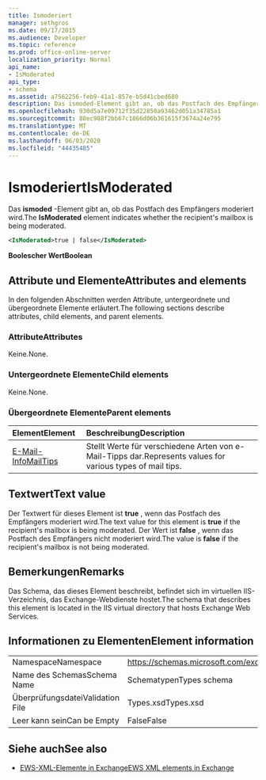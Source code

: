 ```yaml
---
title: Ismoderiert
manager: sethgros
ms.date: 09/17/2015
ms.audience: Developer
ms.topic: reference
ms.prod: office-online-server
localization_priority: Normal
api_name:
- IsModerated
api_type:
- schema
ms.assetid: a7562256-feb9-41a1-857e-b5d41cbed680
description: Das ismoded-Element gibt an, ob das Postfach des Empfängers moderiert wird.
ms.openlocfilehash: 930d5a7e09712f35d22850a93462d051a34785a1
ms.sourcegitcommit: 88ec988f2bb67c1866d06b361615f3674a24e795
ms.translationtype: MT
ms.contentlocale: de-DE
ms.lasthandoff: 06/03/2020
ms.locfileid: "44435485"
---
```

# <a name="ismoderated"></a><span data-ttu-id="c0dcc-103">Ismoderiert</span><span class="sxs-lookup"><span data-stu-id="c0dcc-103">IsModerated</span></span>

<span data-ttu-id="c0dcc-104">Das **ismoded** -Element gibt an, ob das Postfach des Empfängers moderiert wird.</span><span class="sxs-lookup"><span data-stu-id="c0dcc-104">The **IsModerated** element indicates whether the recipient's mailbox is being moderated.</span></span> 
  
```XML
<IsModerated>true | false</IsModerated>
```

 <span data-ttu-id="c0dcc-105">**Boolescher Wert**</span><span class="sxs-lookup"><span data-stu-id="c0dcc-105">**Boolean**</span></span>
## <a name="attributes-and-elements"></a><span data-ttu-id="c0dcc-106">Attribute und Elemente</span><span class="sxs-lookup"><span data-stu-id="c0dcc-106">Attributes and elements</span></span>

<span data-ttu-id="c0dcc-107">In den folgenden Abschnitten werden Attribute, untergeordnete und übergeordnete Elemente erläutert.</span><span class="sxs-lookup"><span data-stu-id="c0dcc-107">The following sections describe attributes, child elements, and parent elements.</span></span>
  
### <a name="attributes"></a><span data-ttu-id="c0dcc-108">Attribute</span><span class="sxs-lookup"><span data-stu-id="c0dcc-108">Attributes</span></span>

<span data-ttu-id="c0dcc-109">Keine.</span><span class="sxs-lookup"><span data-stu-id="c0dcc-109">None.</span></span>
  
### <a name="child-elements"></a><span data-ttu-id="c0dcc-110">Untergeordnete Elemente</span><span class="sxs-lookup"><span data-stu-id="c0dcc-110">Child elements</span></span>

<span data-ttu-id="c0dcc-111">Keine.</span><span class="sxs-lookup"><span data-stu-id="c0dcc-111">None.</span></span>
  
### <a name="parent-elements"></a><span data-ttu-id="c0dcc-112">Übergeordnete Elemente</span><span class="sxs-lookup"><span data-stu-id="c0dcc-112">Parent elements</span></span>

|<span data-ttu-id="c0dcc-113">**Element**</span><span class="sxs-lookup"><span data-stu-id="c0dcc-113">**Element**</span></span>|<span data-ttu-id="c0dcc-114">**Beschreibung**</span><span class="sxs-lookup"><span data-stu-id="c0dcc-114">**Description**</span></span>|
|:-----|:-----|
|[<span data-ttu-id="c0dcc-115">E-Mail-Info</span><span class="sxs-lookup"><span data-stu-id="c0dcc-115">MailTips</span></span>](mailtips.md) <br/> |<span data-ttu-id="c0dcc-116">Stellt Werte für verschiedene Arten von e-Mail-Tipps dar.</span><span class="sxs-lookup"><span data-stu-id="c0dcc-116">Represents values for various types of mail tips.</span></span>  <br/> |
   
## <a name="text-value"></a><span data-ttu-id="c0dcc-117">Textwert</span><span class="sxs-lookup"><span data-stu-id="c0dcc-117">Text value</span></span>

<span data-ttu-id="c0dcc-118">Der Textwert für dieses Element ist **true** , wenn das Postfach des Empfängers moderiert wird.</span><span class="sxs-lookup"><span data-stu-id="c0dcc-118">The text value for this element is **true** if the recipient's mailbox is being moderated.</span></span> <span data-ttu-id="c0dcc-119">Der Wert ist **false** , wenn das Postfach des Empfängers nicht moderiert wird.</span><span class="sxs-lookup"><span data-stu-id="c0dcc-119">The value is **false** if the recipient's mailbox is not being moderated.</span></span> 
  
## <a name="remarks"></a><span data-ttu-id="c0dcc-120">Bemerkungen</span><span class="sxs-lookup"><span data-stu-id="c0dcc-120">Remarks</span></span>

<span data-ttu-id="c0dcc-121">Das Schema, das dieses Element beschreibt, befindet sich im virtuellen IIS-Verzeichnis, das Exchange-Webdienste hostet.</span><span class="sxs-lookup"><span data-stu-id="c0dcc-121">The schema that describes this element is located in the IIS virtual directory that hosts Exchange Web Services.</span></span>
  
## <a name="element-information"></a><span data-ttu-id="c0dcc-122">Informationen zu Elementen</span><span class="sxs-lookup"><span data-stu-id="c0dcc-122">Element information</span></span>

|||
|:-----|:-----|
|<span data-ttu-id="c0dcc-123">Namespace</span><span class="sxs-lookup"><span data-stu-id="c0dcc-123">Namespace</span></span>  <br/> |https://schemas.microsoft.com/exchange/services/2006/types  <br/> |
|<span data-ttu-id="c0dcc-124">Name des Schemas</span><span class="sxs-lookup"><span data-stu-id="c0dcc-124">Schema Name</span></span>  <br/> |<span data-ttu-id="c0dcc-125">Schematypen</span><span class="sxs-lookup"><span data-stu-id="c0dcc-125">Types schema</span></span>  <br/> |
|<span data-ttu-id="c0dcc-126">Überprüfungsdatei</span><span class="sxs-lookup"><span data-stu-id="c0dcc-126">Validation File</span></span>  <br/> |<span data-ttu-id="c0dcc-127">Types.xsd</span><span class="sxs-lookup"><span data-stu-id="c0dcc-127">Types.xsd</span></span>  <br/> |
|<span data-ttu-id="c0dcc-128">Leer kann sein</span><span class="sxs-lookup"><span data-stu-id="c0dcc-128">Can be Empty</span></span>  <br/> |<span data-ttu-id="c0dcc-129">False</span><span class="sxs-lookup"><span data-stu-id="c0dcc-129">False</span></span>  <br/> |
   
## <a name="see-also"></a><span data-ttu-id="c0dcc-130">Siehe auch</span><span class="sxs-lookup"><span data-stu-id="c0dcc-130">See also</span></span>



- [<span data-ttu-id="c0dcc-131">EWS-XML-Elemente in Exchange</span><span class="sxs-lookup"><span data-stu-id="c0dcc-131">EWS XML elements in Exchange</span></span>](ews-xml-elements-in-exchange.md)

